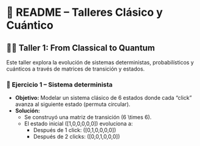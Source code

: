 # 📘 README – Talleres Clásico y Cuántico

## 👩‍💻 Taller 1: From Classical to Quantum

Este taller explora la evolución de sistemas deterministas, probabilísticos y cuánticos a través de matrices de transición y estados.

### 🔹 Ejercicio 1 – Sistema determinista
- **Objetivo:** Modelar un sistema clásico de 6 estados donde cada “click” avanza al siguiente estado (permuta circular).  
- **Solución:**  
  - Se construyó una matriz de transición \(6 \times 6\).  
  - El estado inicial \([1,0,0,0,0,0]\) evoluciona a:  
    - Después de 1 click: \([0,1,0,0,0,0]\)  
    - Después de 2 clicks: \([0,0,1,0,0,0]\)  


